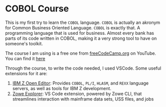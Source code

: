 # COBOL Course

This is my first try to learn the `COBOL` language.
`COBOL` is actually an akronym for Common Business Oriented Language.
`COBOL` is exactly that. A programming language that is used for business.
Almost every bank has parts of its code written in COBOL, making it a 
very strong tool to have on someone's toolkit.

The course I am using is a free one from [freeCodeCamp.org](https://www.youtube.com/@freecodecamp) on YouTube. 
You can find it [here](https://www.youtube.com/watch?v=RdMAEdGvtLA)

Through the course, to write the code needed, I used VSCode. Some useful extensions for it are:
1. [IBM Z Open Editor](https://ibm.github.io/zopeneditor-about/Docs/introduction.html#key-capabilities): Provides `COBOL`, `PL/I`, `HLASM`, and `REXX` language servers, as well as tools for IBM Z development.
2. [Zowe Explorer](https://github.com/zowe/community#zowe-explorer): VS Code extension, powered by Zowe CLI, that streamlines interaction with mainframe data sets, USS files, and jobs
